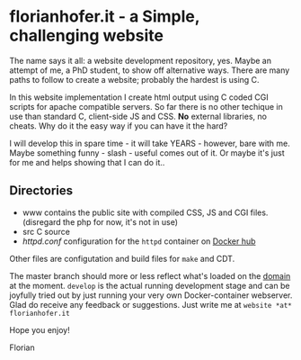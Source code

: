 # florianhofer.it - a Simple, challenging website

The name says it all: a website development repository, yes. Maybe an attempt of me, a PhD student, to show off alternative ways. There are many paths to follow to create a website; probably the hardest is using C. 

In this website implementation I create html output using C coded CGI scripts for apache compatible servers. So far there is no other techique in use than standard C, client-side JS and CSS. **No** external libraries, no cheats. Why do it the easy way if you can have it the hard?

I will develop this in spare time - it will take YEARS - however, bare with me. Maybe something funny - slash - useful comes out of it. Or maybe it's just for me and helps showing that I can do it..

## Directories

- www contains the public site with compiled CSS, JS and CGI files. (disregard the php for now, it's not in use)
- src C source 
- *httpd.conf*  configuration for the `httpd` container on [Docker hub](https://hub.docker.com)

Other files are configutation and build files for `make` and CDT.

The master branch should more or less reflect what's loaded on the [domain](https://www.florianhofer.it/) at the moment. `develop` is the actual running development stage and can be joyfully tried out by just running your very own Docker-container webserver.
Glad do receive any feedback or suggestions. Just write me at `website *at* florianhofer.it`

Hope you enjoy!

Florian
